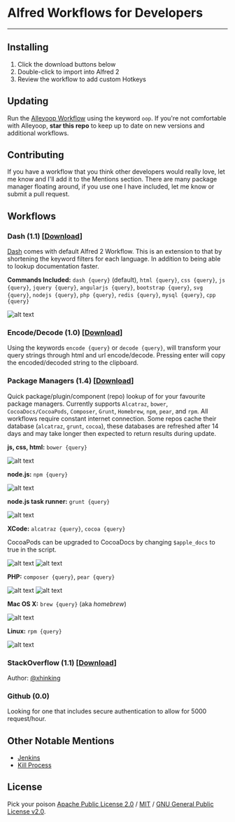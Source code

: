 # Alfred Workflows for Developers

***

## Installing
1. Click the download buttons below
2. Double-click to import into Alfred 2
3. Review the workflow to add custom Hotkeys

## Updating
Run the [Alleyoop Workflow](http://www.alfredforum.com/topic/1582-alleyoop-update-alfred-workflows/) using the keyword `oop`. If you're not comfortable with Alleyoop, **star this repo** to keep up to date on new versions and additional workflows.

## Contributing
If you have a workflow that you think other developers would really love, let me know and I'll add it to the Mentions section. There are many package manager floating around, if you use one I have included, let me know or submit a pull request.

## Workflows
### Dash (1.1) [[Download](https://raw.github.com/willfarrell/alfred-workflows/master/Dash.alfredworkflow)]
[Dash](http://kapeli.com/) comes with default Alfred 2 Workflow. This is an extension to that by shortening the keyword filters for each language. In addition to being able to lookup documentation faster.

**Commands Included:** `dash {query}` (default), `html {query}`, `css {query}`, `js {query}`, `jquery {query}`, `angularjs {query}`, `bootstrap {query}`, `svg {query}`, `nodejs {query}`, `php {query}`, `redis {query}`, `mysql {query}`, `cpp {query}`

![alt text][dash]

### Encode/Decode (1.0) [[Download](https://raw.github.com/willfarrell/alfred-workflows/master/encode-decode.alfredworkflow)]
Using the keywords `encode {query}` or `decode {query}`, will transform your query strings through html and url encode/decode. Pressing enter will copy the encoded/decoded string to the clipboard.

### Package Managers (1.4) [[Download](https://raw.github.com/willfarrell/alfred-workflows/master/Package%20Managers.alfredworkflow)]
Quick package/plugin/component (repo) lookup of for your favourite package managers. Currently supports `Alcatraz`, `bower`, `CocoaDocs/CocoaPods`, `Composer`, `Grunt`, `Homebrew`, `npm`, `pear`, and `rpm`. All workflows require constant internet connection. Some repos cache their database (`alcatraz`, `grunt`, `cocoa`), these databases are refreshed  after 14 days and may take longer then expected to return results during update.

**js, css, html:** `bower {query}` 

![alt text][bower]

**node.js:** `npm {query}`

![alt text][npm]

**node.js task runner:** `grunt {query}`

![alt text][grunt]

**XCode:** `alcatraz {query}`, `cocoa {query}`

CocoaPods can be upgraded to CocoaDocs by changing `$apple_docs` to true in the script.

![alt text][alcatraz]
![alt text][cocoa]

**PHP:** `composer {query}`, `pear {query}`

![alt text][composer]
![alt text][pear]

**Mac OS X:** `brew {query}` (aka *homebrew*)

![alt text][brew]

**Linux:** `rpm {query}`

![alt text][rpm]

### StackOverflow (1.1) [[Download](https://raw.github.com/willfarrell/alfred-workflows/master/StackOverflow.alfredworkflow)]
Author: [@xhinking](https://github.com/tzarskyz/Alfred-1)

### Github (0.0)
Looking for one that includes secure authentication to allow for 5000 request/hour.

## Other Notable Mentions
- [Jenkins](https://github.com/jeroenseegers/alfred-jenkins-workflow)
- [Kill Process](https://github.com/nathangreenstein/alfred-process-killer)

## License
Pick your poison [Apache Public License 2.0](http://www.apache.org/licenses/LICENSE-2.0.html) / [MIT](http://opensource.org/licenses/MIT) / [GNU General Public License v2.0](http://www.gnu.org/licenses/gpl-2.0.html).

[dash]: ./Screenshots/dash.png  "Sample dash result"

[alcatraz]: ./Screenshots/alcatraz.png  "Sample alcatraz result"
[bower]: ./Screenshots/bower.png  "Sample bower result"
[brew]: ./Screenshots/brew.png  "Sample brew result"
[cocoa]: ./Screenshots/cocoa.png  "Sample cocoa result"
[composer]: ./Screenshots/composer.png  "Sample composer result"
[grunt]: ./Screenshots/grunt.png "Sample grunt result"
[npm]: ./Screenshots/npm.png "Sample npm result"
[pear]: ./Screenshots/pear.png "Sample pear result"
[rpm]: ./Screenshots/rpm.png "Sample rpm result"
[st]: ./Screenshots/st.png "Sample StackOverflow result"
